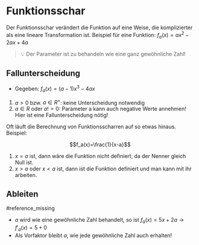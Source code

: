 # Funktionsschar
Der Funktionsschar verändert die Funktion auf eine Weise, die komplizierter als eine lineare Transformation ist.
Beispiel für eine Funktion: $f_a(x)=ax^2-2ax+4a$

> 💡 Der Parameter ist zu behandeln wie eine ganz gewöhnliche Zahl!

## Fallunterscheidung

- Gegeben: $f_a(x)=(a-1)x^3-4ax$

1. $a>0$ bzw. $a \in R^+$: keine Unterscheidung notwendig
2. $a \in R$ oder $a != 0$: Parameter a kann auch negative Werte annehmen! Hier ist eine Fallunterscheidung nötig!

Oft läuft die Berechnung von Funktionsscharren auf so etwas hinaus.
Beispiel:

$$f_a(x)=\frac{1}{x-a}$$

1. $x=a$ ist, dann wäre die Funktion nicht definiert, da der Nenner gleich Null ist.
2. $x>a$ oder $x<a$ ist, dann ist die Funktion definiert und man kann mit ihr arbeiten.

## Ableiten
#reference_missing

* $a$ wird wie eine gewöhnliche Zahl behandelt, so ist $f_a(x)=5x+2a \rightarrow f'_a(x)=5+0$
* Als Vorfaktor bleibt $a$, wie jede gewöhnliche Zahl auch erhalten!
